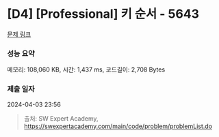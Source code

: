 # [D4] [Professional] 키 순서 - 5643 

[문제 링크](https://swexpertacademy.com/main/code/problem/problemDetail.do?contestProbId=AWXQsLWKd5cDFAUo) 

### 성능 요약

메모리: 108,060 KB, 시간: 1,437 ms, 코드길이: 2,708 Bytes

### 제출 일자

2024-04-03 23:56



> 출처: SW Expert Academy, https://swexpertacademy.com/main/code/problem/problemList.do